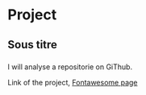 # Project
## Sous titre
### 

I will analyse a repositorie on GiThub.

Link of the project, [Fontawesome page](https://github.com/FortAwesome/Font-Awesome)
